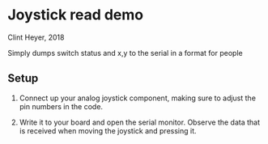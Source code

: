 # Joystick read demo

Clint Heyer, 2018

Simply dumps switch status and x,y to the serial in a format for people

## Setup

1. Connect up your analog joystick component, making sure to adjust the pin numbers in the code.

2. Write it to your board and open the serial monitor. Observe the data that is received when moving the joystick and pressing it.
